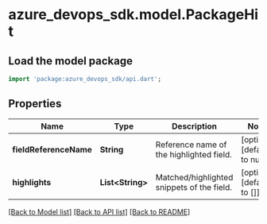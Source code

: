 # azure_devops_sdk.model.PackageHit

## Load the model package
```dart
import 'package:azure_devops_sdk/api.dart';
```

## Properties
Name | Type | Description | Notes
------------ | ------------- | ------------- | -------------
**fieldReferenceName** | **String** | Reference name of the highlighted field. | [optional] [default to null]
**highlights** | **List&lt;String&gt;** | Matched/highlighted snippets of the field. | [optional] [default to []]

[[Back to Model list]](../README.md#documentation-for-models) [[Back to API list]](../README.md#documentation-for-api-endpoints) [[Back to README]](../README.md)


